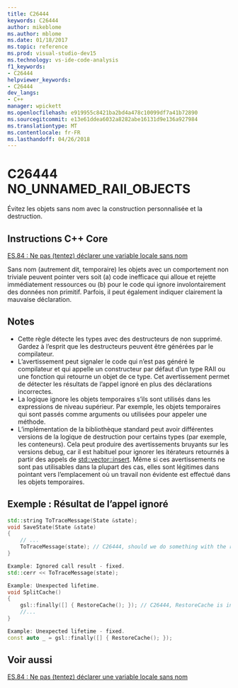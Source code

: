 ```yaml
---
title: C26444
keywords: C26444
author: mikeblome
ms.author: mblome
ms.date: 01/18/2017
ms.topic: reference
ms.prod: visual-studio-dev15
ms.technology: vs-ide-code-analysis
f1_keywords:
- C26444
helpviewer_keywords:
- C26444
dev_langs:
- C++
manager: wpickett
ms.openlocfilehash: e919955c8421ba2bd4a478c10099df7a41b72890
ms.sourcegitcommit: e13e61ddea6032a8282abe16131d9e136a927984
ms.translationtype: MT
ms.contentlocale: fr-FR
ms.lasthandoff: 04/26/2018
---
```

# <a name="c26444-nounnamedraiiobjects"></a>C26444 NO_UNNAMED_RAII_OBJECTS

Évitez les objets sans nom avec la construction personnalisée et la destruction.

## <a name="c-core-guidelines"></a>Instructions C++ Core

[ES.84 : Ne pas (tentez) déclarer une variable locale sans nom](https://github.com/isocpp/CppCoreGuidelines/blob/master/CppCoreGuidelines.md)

Sans nom (autrement dit, temporaire) les objets avec un comportement non triviale peuvent pointer vers soit (a) code inefficace qui alloue et rejette immédiatement ressources ou (b) pour le code qui ignore involontairement des données non primitif. Parfois, il peut également indiquer clairement la mauvaise déclaration.

## <a name="notes"></a>Notes

- Cette règle détecte les types avec des destructeurs de non supprimé. Gardez à l’esprit que les destructeurs peuvent être générées par le compilateur.
- L’avertissement peut signaler le code qui n’est pas généré le compilateur et qui appelle un constructeur par défaut d’un type RAII ou une fonction qui retourne un objet de ce type. Cet avertissement permet de détecter les résultats de l’appel ignoré en plus des déclarations incorrectes.
- La logique ignore les objets temporaires s’ils sont utilisés dans les expressions de niveau supérieur. Par exemple, les objets temporaires qui sont passés comme arguments ou utilisées pour appeler une méthode.
- L’implémentation de la bibliothèque standard peut avoir différentes versions de la logique de destruction pour certains types (par exemple, les conteneurs). Cela peut produire des avertissements bruyants sur les versions debug, car il est habituel pour ignorer les itérateurs retournés à partir des appels de [std::vector::insert](/cpp/standard-library/vector-class#insert). Même si ces avertissements ne sont pas utilisables dans la plupart des cas, elles sont légitimes dans pointant vers l’emplacement où un travail non évidente est effectué dans les objets temporaires.

## <a name="example-ignored-call-result"></a>Exemple : Résultat de l’appel ignoré

```cpp
std::string ToTraceMessage(State &state);
void SaveState(State &state)
{
    // ...
    ToTraceMessage(state); // C26444, should we do something with the result of this call?
}

Example: Ignored call result - fixed.
std::cerr << ToTraceMessage(state);

Example: Unexpected lifetime.
void SplitCache()
{
    gsl::finally([] { RestoreCache(); }); // C26444, RestoreCache is invoked immediately!
    //...
}

Example: Unexpected lifetime - fixed.
const auto _ = gsl::finally([] { RestoreCache(); });
```

## <a name="see-also"></a>Voir aussi

[ES.84 : Ne pas (tentez) déclarer une variable locale sans nom](https://github.com/isocpp/CppCoreGuidelines/blob/master/CppCoreGuidelines.md)